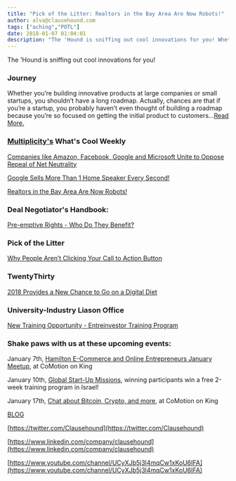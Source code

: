 ```yaml
---
title: "Pick of the Litter: Realtors in the Bay Area Are Now Robots!"
author: alva@clausehound.com
tags: ["aching","POTL"]
date: 2018-01-07 01:04:01
description: "The 'Hound is sniffing out cool innovations for you! Whether you’re building innovative products at large companies or small startups, you shouldn’t have a long roadmap."
---
```


The 'Hound is sniffing out cool innovations for you!


### Journey

 Whether you’re building innovative products at large companies or small startups, you shouldn’t have a long roadmap. Actually, chances are that if you’re a startup, you probably haven’t even thought of building a roadmap because you’re so focused on getting the initial product to customers...[Read More.](https://blog.clausehound.com/long-roadmaps-kill-innovation/)

### [Multiplicity's](http://multiplicity.media) What's Cool Weekly



[Companies like Amazon, Facebook, Google and Microsoft Unite to Oppose Repeal of Net Neutrality](https://futurism.com/big-tech-restore-net-neutrality/)



[Google Sells More Than 1 Home Speaker Every Second!](https://www.engadget.com/2018/01/06/google-sold-home-speaker-every-second/)


[Realtors in the Bay Area Are Now Robots! ](https://www.digitaltrends.com/cool-tech/zenplace-robot-realtors/)



### Deal Negotiator's Handbook: 

[ Pre-emptive Rights - Who Do They Benefit? ](https://blog.clausehound.com/pre-emptive-rights-who-do-they-benefit/)

### Pick of the Litter


[ Why People Aren’t Clicking Your Call to Action Button](https://blog.clausehound.com/why-people-arent-clicking-your-call-to-action-button/)



### TwentyThirty 

[ 2018 Provides a New Chance to Go on a Digital Diet](https://blog.clausehound.com/2018-provides-a-new-chance-to-go-on-a-digital-diet/)



### University-Industry Liason Office 

[New Training Opportunity - Entreinvestor Training Program](https://blog.clausehound.com/new-training-opportunity-entreinvestor-training-program/)

### Shake paws with us at these upcoming events: 

January 7th, [Hamilton E-Commerce and Online Entrepreneurs January Meetup](https://blog.clausehound.com/hamilton-e-commerce-and-online-entrepreneurs-january-meetup/), at CoMotion on King

January 10th, [Global Start-Up Missions](https://blog.clausehound.com/global-start-up-missions/), winning participants win a free 2-week training program in Israel!

January 17th, [Chat about Bitcoin, Crypto, and more](https://blog.clausehound.com/chat-about-bitcoin-crypto-and-more/), at CoMotion on King

[BLOG](http://blog.clausehound.com)

[https://twitter.com/Clausehound](https://twitter.com/Clausehound)

[https://www.linkedin.com/company/clausehound](https://www.linkedin.com/company/clausehound)

[https://www.youtube.com/channel/UCyXJb5j3l4mqCw1xKoU6IFA](https://www.youtube.com/channel/UCyXJb5j3l4mqCw1xKoU6IFA)

